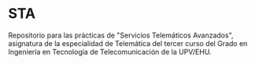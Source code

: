 # STA
Repositorio para las prácticas de "Servicios Telemáticos Avanzados", asignatura de la especialidad de Telemática del tercer curso del Grado en Ingeniería en Tecnología de Telecomunicación de la UPV/EHU.
